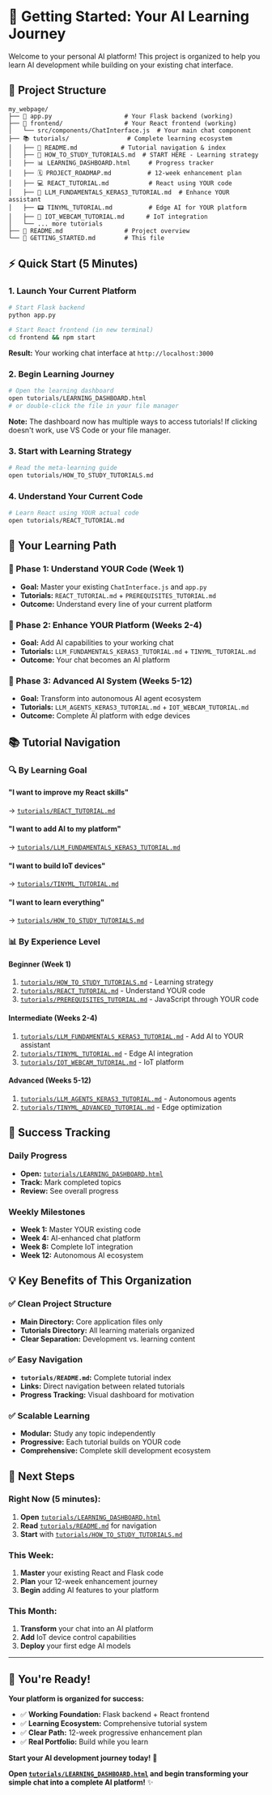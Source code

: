 # 🚀 Getting Started: Your AI Learning Journey

Welcome to your personal AI platform! This project is organized to help you learn AI development while building on your existing chat interface.

## 📁 **Project Structure**

```
my_webpage/
├── 📱 app.py                    # Your Flask backend (working)
├── 📱 frontend/                 # Your React frontend (working)
│   └── src/components/ChatInterface.js  # Your main chat component
├── 📚 tutorials/                # Complete learning ecosystem
│   ├── 🏁 README.md            # Tutorial navigation & index
│   ├── 🧠 HOW_TO_STUDY_TUTORIALS.md  # START HERE - Learning strategy
│   ├── 📊 LEARNING_DASHBOARD.html     # Progress tracker
│   ├── 🗓️ PROJECT_ROADMAP.md          # 12-week enhancement plan
│   ├── 💻 REACT_TUTORIAL.md           # React using YOUR code
│   ├── 🤖 LLM_FUNDAMENTALS_KERAS3_TUTORIAL.md  # Enhance YOUR assistant
│   ├── 📟 TINYML_TUTORIAL.md          # Edge AI for YOUR platform
│   ├── 🔗 IOT_WEBCAM_TUTORIAL.md      # IoT integration
│   └── ... more tutorials
├── 📄 README.md                 # Project overview
└── 📝 GETTING_STARTED.md        # This file
```

## ⚡ **Quick Start (5 Minutes)**

### **1. Launch Your Current Platform**
```bash
# Start Flask backend
python app.py

# Start React frontend (in new terminal)
cd frontend && npm start
```
**Result:** Your working chat interface at `http://localhost:3000`

### **2. Begin Learning Journey**
```bash
# Open the learning dashboard
open tutorials/LEARNING_DASHBOARD.html
# or double-click the file in your file manager
```
**Note:** The dashboard now has multiple ways to access tutorials! If clicking doesn't work, use VS Code or your file manager.

### **3. Start with Learning Strategy**
```bash
# Read the meta-learning guide
open tutorials/HOW_TO_STUDY_TUTORIALS.md
```

### **4. Understand Your Current Code**
```bash
# Learn React using YOUR actual code
open tutorials/REACT_TUTORIAL.md
```

## 🎯 **Your Learning Path**

### **📖 Phase 1: Understand YOUR Code (Week 1)**
- **Goal:** Master your existing `ChatInterface.js` and `app.py`
- **Tutorials:** `REACT_TUTORIAL.md` + `PREREQUISITES_TUTORIAL.md`
- **Outcome:** Understand every line of your current platform

### **🚀 Phase 2: Enhance YOUR Platform (Weeks 2-4)**
- **Goal:** Add AI capabilities to your working chat
- **Tutorials:** `LLM_FUNDAMENTALS_KERAS3_TUTORIAL.md` + `TINYML_TUTORIAL.md`
- **Outcome:** Your chat becomes an AI platform

### **🤖 Phase 3: Advanced AI System (Weeks 5-12)**
- **Goal:** Transform into autonomous AI agent ecosystem
- **Tutorials:** `LLM_AGENTS_KERAS3_TUTORIAL.md` + `IOT_WEBCAM_TUTORIAL.md`
- **Outcome:** Complete AI platform with edge devices

## 📚 **Tutorial Navigation**

### **🔍 By Learning Goal**

#### **"I want to improve my React skills"**
→ [`tutorials/REACT_TUTORIAL.md`](./tutorials/REACT_TUTORIAL.md)

#### **"I want to add AI to my platform"**
→ [`tutorials/LLM_FUNDAMENTALS_KERAS3_TUTORIAL.md`](./tutorials/LLM_FUNDAMENTALS_KERAS3_TUTORIAL.md)

#### **"I want to build IoT devices"**
→ [`tutorials/TINYML_TUTORIAL.md`](./tutorials/TINYML_TUTORIAL.md)

#### **"I want to learn everything"**
→ [`tutorials/HOW_TO_STUDY_TUTORIALS.md`](./tutorials/HOW_TO_STUDY_TUTORIALS.md)

### **📊 By Experience Level**

#### **Beginner (Week 1)**
1. [`tutorials/HOW_TO_STUDY_TUTORIALS.md`](./tutorials/HOW_TO_STUDY_TUTORIALS.md) - Learning strategy
2. [`tutorials/REACT_TUTORIAL.md`](./tutorials/REACT_TUTORIAL.md) - Understand YOUR code
3. [`tutorials/PREREQUISITES_TUTORIAL.md`](./tutorials/PREREQUISITES_TUTORIAL.md) - JavaScript through YOUR code

#### **Intermediate (Weeks 2-4)**
1. [`tutorials/LLM_FUNDAMENTALS_KERAS3_TUTORIAL.md`](./tutorials/LLM_FUNDAMENTALS_KERAS3_TUTORIAL.md) - Add AI to YOUR assistant
2. [`tutorials/TINYML_TUTORIAL.md`](./tutorials/TINYML_TUTORIAL.md) - Edge AI integration
3. [`tutorials/IOT_WEBCAM_TUTORIAL.md`](./tutorials/IOT_WEBCAM_TUTORIAL.md) - IoT platform

#### **Advanced (Weeks 5-12)**
1. [`tutorials/LLM_AGENTS_KERAS3_TUTORIAL.md`](./tutorials/LLM_AGENTS_KERAS3_TUTORIAL.md) - Autonomous agents
2. [`tutorials/TINYML_ADVANCED_TUTORIAL.md`](./tutorials/TINYML_ADVANCED_TUTORIAL.md) - Edge optimization

## 🎯 **Success Tracking**

### **Daily Progress**
- **Open:** [`tutorials/LEARNING_DASHBOARD.html`](./tutorials/LEARNING_DASHBOARD.html)
- **Track:** Mark completed topics
- **Review:** See overall progress

### **Weekly Milestones**
- **Week 1:** Master YOUR existing code
- **Week 4:** AI-enhanced chat platform
- **Week 8:** Complete IoT integration
- **Week 12:** Autonomous AI ecosystem

## 💡 **Key Benefits of This Organization**

### **✅ Clean Project Structure**
- **Main Directory:** Core application files only
- **Tutorials Directory:** All learning materials organized
- **Clear Separation:** Development vs. learning content

### **✅ Easy Navigation**
- **`tutorials/README.md`:** Complete tutorial index
- **Links:** Direct navigation between related tutorials
- **Progress Tracking:** Visual dashboard for motivation

### **✅ Scalable Learning**
- **Modular:** Study any topic independently
- **Progressive:** Each tutorial builds on YOUR code
- **Comprehensive:** Complete skill development ecosystem

## 🚀 **Next Steps**

### **Right Now (5 minutes):**
1. **Open** [`tutorials/LEARNING_DASHBOARD.html`](./tutorials/LEARNING_DASHBOARD.html)
2. **Read** [`tutorials/README.md`](./tutorials/README.md) for navigation
3. **Start** with [`tutorials/HOW_TO_STUDY_TUTORIALS.md`](./tutorials/HOW_TO_STUDY_TUTORIALS.md)

### **This Week:**
1. **Master** your existing React and Flask code
2. **Plan** your 12-week enhancement journey
3. **Begin** adding AI features to your platform

### **This Month:**
1. **Transform** your chat into an AI platform
2. **Add** IoT device control capabilities
3. **Deploy** your first edge AI models

---

## 🎉 **You're Ready!**

**Your platform is organized for success:**
- ✅ **Working Foundation:** Flask backend + React frontend
- ✅ **Learning Ecosystem:** Comprehensive tutorial system
- ✅ **Clear Path:** 12-week progressive enhancement plan
- ✅ **Real Portfolio:** Build while you learn

**Start your AI development journey today!** 🚀

**Open [`tutorials/LEARNING_DASHBOARD.html`](./tutorials/LEARNING_DASHBOARD.html) and begin transforming your simple chat into a complete AI platform!** ✨ 